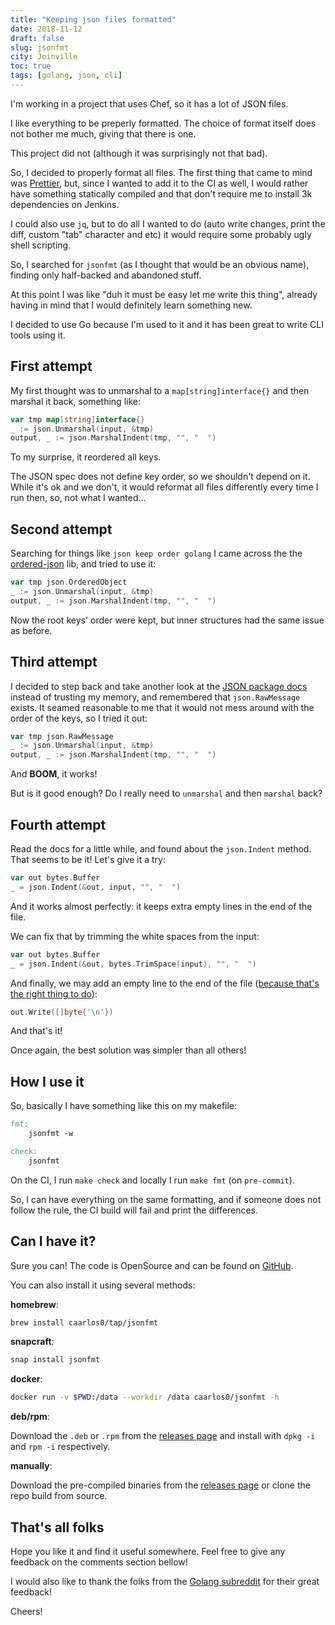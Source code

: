 ```yaml
---
title: "Keeping json files formatted"
date: 2018-11-12
draft: false
slug: jsonfmt
city: Joinville
toc: true
tags: [golang, json, cli]
---
```


I'm working in a project that uses Chef, so it has a lot of JSON files.

I like everything to be preperly formatted. The choice of format itself does not bother me much, giving that there is one. 

This project did not (although it was surprisingly not that bad).

<!--more-->

So, I decided to properly format all files. The first thing that came to mind
was [Prettier](https://prettier.io/), but, since I wanted to add it to the CI as well,
I would rather have something statically compiled and that don't require me
to install 3k dependencies on Jenkins.

I could also use `jq`, but to do all I wanted to do (auto write changes,
print the diff, custom "tab" character and etc) it would require some
probably ugly shell scripting.

So, I searched for `jsonfmt` (as I thought that would be an obvious name),
finding only half-backed and abandoned stuff.

At this point I was like "duh it must be easy let me write this thing",
already having in mind that I would definitely learn something new.

I decided to use Go because I'm used to it and it has been great to write
CLI tools using it.

## First attempt

My first thought was to unmarshal to a `map[string]interface{}` and then
marshal it back, something like:

```go
var tmp map[string]interface{}
_ := json.Unmarshal(input, &tmp)
output, _ := json.MarshalIndent(tmp, "", "  ")
```

To my surprise, it reordered all keys.

The JSON spec does not define key order, so we shouldn't depend on it. While
it's ok and we don't, it would reformat all files differently every time I run
then, so, not what I wanted...

## Second attempt

Searching for things like `json keep order golang` I came across the
the [ordered-json](https://github.com/virtuald/go-ordered-json) lib,
and tried to use it:

```go
var tmp json.OrderedObject
_ := json.Unmarshal(input, &tmp)
output, _ := json.MarshalIndent(tmp, "", "  ")
```

Now the root keys' order were kept, but inner structures had the same issue
as before.

## Third attempt

I decided to step back and take another look at the [JSON package docs](https://golang.org/pkg/encoding/json/)
instead of trusting my memory, and remembered that `json.RawMessage` exists.
It seamed reasonable to me that it would not mess around with the order of the
keys, so I tried it out:

```go
var tmp json.RawMessage
_ := json.Unmarshal(input, &tmp)
output, _ := json.MarshalIndent(tmp, "", "  ")
```

And **BOOM**, it works!

But is it good enough? Do I really need to `unmarshal` and then `marshal` back?

## Fourth attempt

Read the docs for a little while, and found about the `json.Indent` method.
That seems to be it! Let's give it a try:

```go
var out bytes.Buffer
_ = json.Indent(&out, input, "", "  ")
```

And it works almost perfectly: it keeps extra empty lines in the end of the
file.

We can fix that by trimming the white spaces from the input:

```go
var out bytes.Buffer
_ = json.Indent(&out, bytes.TrimSpace(input), "", "  ")
```

And finally, we may add an empty line to the end of the file
([because that's the right thing to do](https://stackoverflow.com/questions/2287967/why-is-it-recommended-to-have-empty-line-in-the-end-of-file)):

```go
out.Write([]byte{'\n'})
```

And that's it!

Once again, the best solution was simpler than all others!

## How I use it

So, basically I have something like this on my makefile:

```makefile
fmt:
	jsonfmt -w

check:
	jsonfmt
```

On the CI, I run `make check` and locally I run `make fmt` (on `pre-commit`).

So, I can have everything on the same formatting, and if someone does not
follow the rule, the CI build will fail and print the differences.

## Can I have it?

Sure you can! The code is OpenSource and can be found on [GitHub](https://github.com/caarlos0/jsonfmt).

You can also install it using several methods:

**homebrew**:

```sh
brew install caarlos0/tap/jsonfmt
```

**snapcraft**:

```sh
snap install jsonfmt
```

**docker**:

```sh
docker run -v $PWD:/data --workdir /data caarlos0/jsonfmt -h
```

**deb/rpm**:

Download the `.deb` or `.rpm` from the [releases page](https://github.com/caarlos0/jsonfmt/releases) and
install with `dpkg -i` and `rpm -i` respectively.

**manually**:

Download the pre-compiled binaries from the [releases page](https://github.com/caarlos0/jsonfmt/releases) or
clone the repo build from source.

## That's all folks

Hope you like it and find it useful somewhere. Feel free to give any feedback
on the comments section bellow!

I would also like to thank the folks from the [Golang subreddit](https://www.reddit.com/r/golang) for their
great feedback!

Cheers!
